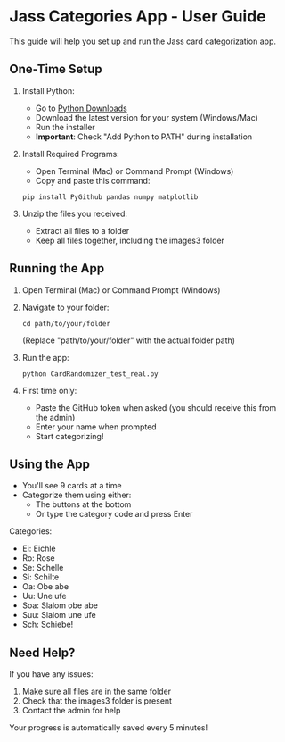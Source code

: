 # Jass Categories App - User Guide

This guide will help you set up and run the Jass card categorization app.

## One-Time Setup

1. Install Python:
   - Go to [Python Downloads](https://python.org/downloads)
   - Download the latest version for your system (Windows/Mac)
   - Run the installer
   - **Important**: Check "Add Python to PATH" during installation

2. Install Required Programs:
   - Open Terminal (Mac) or Command Prompt (Windows)
   - Copy and paste this command:
   ```
   pip install PyGithub pandas numpy matplotlib
   ```

3. Unzip the files you received:
   - Extract all files to a folder
   - Keep all files together, including the images3 folder

## Running the App

1. Open Terminal (Mac) or Command Prompt (Windows)
2. Navigate to your folder:
   ```
   cd path/to/your/folder
   ```
   (Replace "path/to/your/folder" with the actual folder path)

3. Run the app:
   ```
   python CardRandomizer_test_real.py
   ```

4. First time only:
   - Paste the GitHub token when asked (you should receive this from the admin)
   - Enter your name when prompted
   - Start categorizing!

## Using the App

- You'll see 9 cards at a time
- Categorize them using either:
  - The buttons at the bottom
  - Or type the category code and press Enter

Categories:
- Ei: Eichle
- Ro: Rose
- Se: Schelle
- Si: Schilte
- Oa: Obe abe
- Uu: Une ufe
- Soa: Slalom obe abe
- Suu: Slalom une ufe
- Sch: Schiebe!

## Need Help?

If you have any issues:
1. Make sure all files are in the same folder
2. Check that the images3 folder is present
3. Contact the admin for help

Your progress is automatically saved every 5 minutes! 